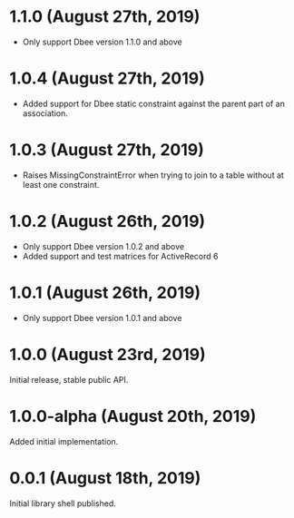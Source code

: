 # 1.1.0 (August 27th, 2019)

* Only support Dbee version 1.1.0 and above

# 1.0.4 (August 27th, 2019)

* Added support for Dbee static constraint against the parent part of an association.

# 1.0.3 (August 27th, 2019)

* Raises MissingConstraintError when trying to join to a table without at least one constraint.

# 1.0.2 (August 26th, 2019)

* Only support Dbee version 1.0.2 and above
* Added support and test matrices for ActiveRecord 6

# 1.0.1 (August 26th, 2019)

* Only support Dbee version 1.0.1 and above

# 1.0.0 (August 23rd, 2019)

Initial release, stable public API.

# 1.0.0-alpha (August 20th, 2019)

Added initial implementation.

# 0.0.1 (August 18th, 2019)

Initial library shell published.
